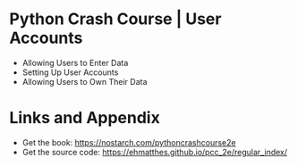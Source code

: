 # Python Crash Course | User Accounts

* Allowing Users to Enter Data
* Setting Up User Accounts
* Allowing Users to Own Their Data


Links and Appendix
========================================================

- Get the book: https://nostarch.com/pythoncrashcourse2e
- Get the source code: https://ehmatthes.github.io/pcc_2e/regular_index/
